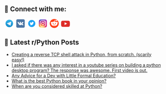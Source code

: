 ## 🔎 Connect with me:
[<img src="https://github.com/bullbesh/bullbesh/blob/main/images/Telegram.png" width="32" height="32" />](https://t.me/bullbesh)
[<img src="https://github.com/bullbesh/bullbesh/blob/main/images/VK.png" width="32" height="32" />](https://vk.com/bullbesh)
[<img src="https://github.com/bullbesh/bullbesh/blob/main/images/Twitter.png" width="32" height="32" />](https://twitter.com/bullbesh1)
[<img src="https://github.com/bullbesh/bullbesh/blob/main/images/Instagram.png" width="32" height="32" />](https://www.instagram.com/bullbesh)
[<img src="https://github.com/bullbesh/bullbesh/blob/main/images/Reddit.png" width="32" height="32" />](https://www.reddit.com/user/bullbesh)
[<img src="https://github.com/bullbesh/bullbesh/blob/main/images/YouTube.png" width="32" height="32" />](https://www.youtube.com/channel/UCtfjRs6uzgq5mfm8S06WTcg)

## 📕 Latest r/Python Posts
<!-- BLOG-POST-LIST:START -->
- [Creating a reverse TCP shell attack in Python, from scratch. &lpar;scarily easy!&rpar;](https://www.reddit.com/r/Python/comments/w2jz5w/creating_a_reverse_tcp_shell_attack_in_python/)
- [I asked if there was any interest in a youtube series on building a python desktop program? The response was awesome. First video is out.](https://www.reddit.com/r/Python/comments/w2ib5y/i_asked_if_there_was_any_interest_in_a_youtube/)
- [Any Advice for a Dev with Little Formal Education?](https://www.reddit.com/r/Python/comments/w2i9ll/any_advice_for_a_dev_with_little_formal_education/)
- [What is the best Python book in your opinion?](https://www.reddit.com/r/Python/comments/w2g0ai/what_is_the_best_python_book_in_your_opinion/)
- [When are you considered skilled at Python?](https://www.reddit.com/r/Python/comments/w2ertz/when_are_you_considered_skilled_at_python/)
<!-- BLOG-POST-LIST:END -->
